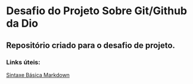 # Desafio do Projeto Sobre Git/Github da Dio

## Repositório criado para o desafio de projeto.

### Links úteis:
[Sintaxe Básica Markdown](https://www.markdownguide.org/basic-syntax/)
